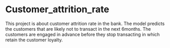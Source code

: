 # Customer_attrition_rate
This project is about customer attrition rate in the bank. The model predicts the customers that are likely not to transact in the next 6months. The customers are engaged in advance before they stop transacting in which retain the customer loyalty. 
